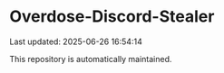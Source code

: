# Overdose-Discord-Stealer

Last updated: 2025-06-26 16:54:14

This repository is automatically maintained.
